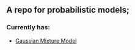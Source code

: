 ## A repo for probabilistic models;

### Currently has:
* [Gaussian Mixture Model](https://github.com/mariovas3/probabilistic_models/gmm)

